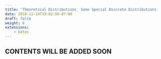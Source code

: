 ```yaml
---
title: 'Theoretical Distributions_ Some Special Discrete Distributions'
date: 2018-11-14T19:02:50-07:00
draft: false
weight: 6
extensions:
    - katex
---
```


## CONTENTS WILL BE ADDED SOON

